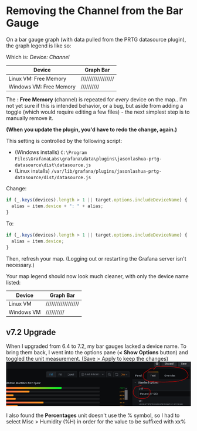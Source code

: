 # Removing the Channel from the Bar Gauge

On a bar gauge graph (with data pulled from the PRTG datasource plugin), the graph legend is like so:

Which is:
_Device: Channel_

| Device                  | Graph Bar          |
| ----------------------- | ------------------ |
| Linux VM: Free Memory   | ////////////////// |
| Windows VM: Free Memory | //////////         |

The **: Free Memory** (channel) is repeated for _every_ device on the map.. I'm not yet sure if this is intended behavior, or a bug, but aside from adding a toggle (which would require editing a few files) - the next simplest step is to manually remove it.

**(When you update the plugin, you'd have to redo the change, again.)**

This setting is controlled by the following script:

- (Windows installs) `C:\Program Files\GrafanaLabs\grafana\data\plugins\jasonlashua-prtg-datasource\dist\datasource.js`
- (Linux installs) `/var/lib/grafana/plugins/jasonlashua-prtg-datasource/dist/datasource.js`

Change:

```javascript
if (_.keys(devices).length > 1 || target.options.includeDeviceName) {
  alias = item.device + ": " + alias;
}
```

To:

```javascript
if (_.keys(devices).length > 1 || target.options.includeDeviceName) {
  alias = item.device;
}
```

Then, refresh your map. (Logging out or restarting the Grafana server isn't necessary.)

Your map legend should now look much cleaner, with only the device name listed:

| Device     | Graph Bar          |
| ---------- | ------------------ |
| Linux VM   | ////////////////// |
| Windows VM | //////////         |

## v7.2 Upgrade

When I upgraded from 6.4 to 7.2, my bar gauges lacked a device name. To bring them back, I went into the options pane (**< Show Options** button) and toggled the unit measurement. (Save > Apply to keep the changes)
![toggle fix](img/toggled.PNG)

I also found the **Percentages** unit doesn't use the % symbol, so I had to select Misc > Humidity (%H) in order for the value to be suffixed with xx%
